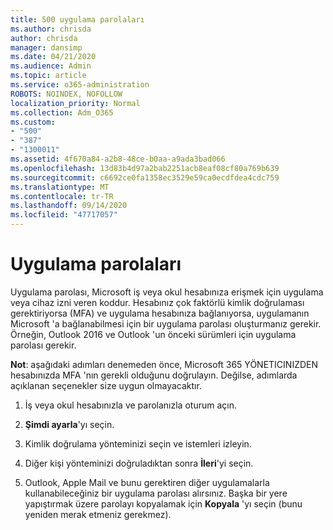 ```yaml
---
title: 500 uygulama parolaları
ms.author: chrisda
author: chrisda
manager: dansimp
ms.date: 04/21/2020
ms.audience: Admin
ms.topic: article
ms.service: o365-administration
ROBOTS: NOINDEX, NOFOLLOW
localization_priority: Normal
ms.collection: Adm_O365
ms.custom:
- "500"
- "387"
- "1300011"
ms.assetid: 4f670a84-a2b8-48ce-b0aa-a9ada3bad066
ms.openlocfilehash: 13d83b4d97a2bab2251acb8eaf08cf80a769b639
ms.sourcegitcommit: c6692ce0fa1358ec3529e59ca0ecdfdea4cdc759
ms.translationtype: MT
ms.contentlocale: tr-TR
ms.lasthandoff: 09/14/2020
ms.locfileid: "47717057"
---
```

# <a name="app-passwords"></a>Uygulama parolaları

Uygulama parolası, Microsoft iş veya okul hesabınıza erişmek için uygulama veya cihaz izni veren koddur. Hesabınız çok faktörlü kimlik doğrulaması gerektiriyorsa (MFA) ve uygulama hesabınıza bağlanıyorsa, uygulamanın Microsoft 'a bağlanabilmesi için bir uygulama parolası oluşturmanız gerekir. Örneğin, Outlook 2016 ve Outlook 'un önceki sürümleri için uygulama parolası gerekir.

 **Not**: aşağıdaki adımları denemeden önce, Microsoft 365 YÖNETICINIZDEN hesabınızda MFA 'nın gerekli olduğunu doğrulayın. Değilse, adımlarda açıklanan seçenekler size uygun olmayacaktır.

1. İş veya okul hesabınızla ve parolanızla oturum açın.

2. **Şimdi ayarla**'yı seçin.

3. Kimlik doğrulama yönteminizi seçin ve istemleri izleyin.

4. Diğer kişi yönteminizi doğruladıktan sonra **İleri**'yi seçin.

5. Outlook, Apple Mail ve bunu gerektiren diğer uygulamalarla kullanabileceğiniz bir uygulama parolası alırsınız. Başka bir yere yapıştırmak üzere parolayı kopyalamak için **Kopyala** 'yı seçin (bunu yeniden merak etmeniz gerekmez).
